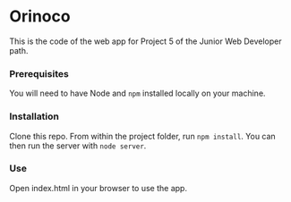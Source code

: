 # Orinoco #

This is the code of the web app for Project 5 of the Junior Web Developer path.

### Prerequisites ###

You will need to have Node and `npm` installed locally on your machine.

### Installation ###

Clone this repo. From within the project folder, run `npm install`. You 
can then run the server with `node server`. 

### Use ###

Open index.html in your browser to use the app.

